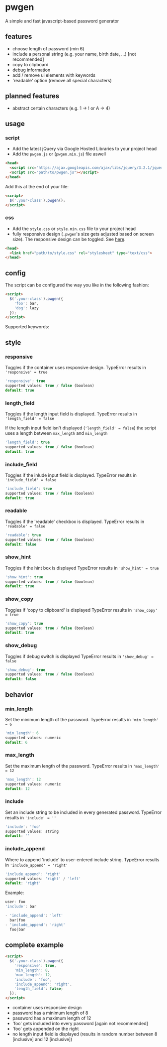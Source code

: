 # pwgen
A simple and fast javascript-based password generator

## features
- choose length of password (min 6)
- include a personal string (e.g. your name, birth date, ...) [not recommended]
- copy to clipboard
- debug information
- add / remove ui elements with keywords
- 'readable' option (remove all special characters)

## planned features
- abstract certain characters (e.g. 1 -> ! or A -> 4)

## usage
### script
- Add the latest jQuery via Google Hosted Libraries to your project head
- Add the `pwgen.js` or (`pwgen.min.js`) file aswell
```html
<head>
  <script src="https://ajax.googleapis.com/ajax/libs/jquery/3.2.1/jquery.min.js"></script>
  <script src="path/to/pwgen.js"></script>
</head>
```
Add this at the end of your file:
```html
<script>
  $('.your-class').pwgen();
</script>
```

### css
- Add the `style.css` or `style.min.css` file to your project head
- fully responsive design (`.pwgen`'s size gets adjusted based on screen size). The responsive design can be toggled. See [here](https://github.com/Techassi/pwgen#responsive).

```html
<head>
  <link href="path/to/style.css" rel="stylesheet" type="text/css">
</head>
```

## config
The script can be configured the way you like in the following fashion: 
```html
<script>
  $('.your-class').pwgen({
    'foo': bar,
    'dog': lazy
  });
</script>
```

Supported keywords:
## style
### responsive
Toggles if the container uses responsive design.
TypeError results in `'responsive' = true`
```javascript
'responsive': true
supported values: true / false (boolean)
default: true
```

### length_field
Toggles if the length input field is displayed.
TypeError results in `'length_field' = false`

If the length input field isn't displayed (`'length_field' = false`) the script uses a length between `max_length` and `min_length`
```javascript
'length_field': true
supported values: true / false (boolean)
default: true
```

### include_field
Toggles if the inlude input field is displayed.
TypeError results in `'include_field' = false`
```javascript
'include_field': true
supported values: true / false (boolean)
default: true
```

### readable
Toggles if the 'readable' checkbox is displayed.
TypeError results in `'readable' = false`
```javascript
'readable': true
supported values: true / false (boolean)
default: false
```

### show_hint
Toggles if the hint box is displayed
TypeError results in `'show_hint' = true`
```javascript
'show_hint': true
supported values: true / false (boolean)
default: true
```

### show_copy
Toggles if 'copy to clipboard' is displayed
TypeError results in `'show_copy' = true`
```javascript
'show_copy': true
supported values: true / false (boolean)
default: true
```

### show_debug
Toggles if debug switch is displayed
TypeError results in `'show_debug' = false`
```javascript
'show_debug': true
supported values: true / false (boolean)
default: false
```

## behavior
### min_length
Set the minimum length of the password.
TypeError results in `'min_length' = 6`
```javascript
'min_length': 6
supported values: numeric
default: 6
```

### max_length
Set the maximum length of the password.
TypeError results in `'max_length' = 12`
```javascript
'max_length': 12
supported values: numeric
default: 12
```

### include
Set an include string to be included in every generated password.
TypeError results in `'include' = ''`
```javascript
'include': 'foo'
supported values: string
default: ''
```

### include_append
Where to append 'include' to user-entered include string.
TypeError results in `'include_append' = 'right'`
```javascript
'include_append': 'right'
supported values: 'right' / 'left'
default: 'right'
```
Example:
```javascript
user: foo
'include': bar

- 'include_append': 'left'
  bar|foo
- 'include_append': 'right'
  foo|bar
```

## complete example
```html
<script>
  $('.your-class').pwgen({
    'responsive': true,
    'min_length': 8,
    'max_length': 12,
    'include': 'foo',
    'include_append': 'right',
    'length_field': false;
  });
</script>
```
- container uses responsive design
- password has a minimum length of 8
- password has a maximum length of 12
- 'foo' gets included into every password [again not recommended]
- 'foo' gets appended on the right
- no length input field is displayed (results in random number between 8 [inclusive] and 12 [inclusive])
